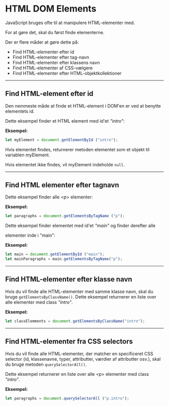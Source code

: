 # HTML DOM Elements

JavaScript bruges ofte til at manipulere HTML-elementer med.

For at gøre det, skal du først finde elementerne. 

Der er flere måder at gøre dette på:

* Find HTML-elementer efter id
* Find HTML-elementer efter tag-navn
* Find HTML-elementer efter klassens navn
* Find HTML-elementer af CSS-vælgere
* Find HTML-elementer efter HTML-objektkollektioner
___
## Find HTML-element efter id ##
Den nemmeste måde at finde et HTML-element i DOM'en er ved at benytte elementets id.

Dette eksempel finder et HTML element med id'et *"intro"*:

**Eksempel:**
```js
let myElement = document.getElementById ("intro");
```

Hvis elementet findes, returnerer metoden elementet som et objekt til variablen myElement.

Hvis elementet ikke findes, vil myElement indeholde `null`.
___
## Find HTML elementer efter tagnavn

Dette eksempel finder alle &lt;p&gt; elementer:

**Eksempel:**
```js
let paragraphs = document.getElementsByTagName ("p");
```
Dette eksempel finder elementet med id'et *"main"* og finder derefter alle <p> elementer inde i "main":

**Eksempel:**
```js
let main = document.getElementById ("main");
let mainParagraphs = main.getElementsByTagName("p");
```
___
## Find HTML-elementer efter klasse navn

Hvis du vil finde alle HTML-elementer med samme klasse navn, skal du bruge `getElementsByClassName()`.
Dette eksempel returnerer en liste over alle elementer med class *"intro"*.

**Eksempel:**
```js
let classElemments = document.getElementsByClassName("intro");
```
___
## Find HTML-elementer fra CSS selectors

Hvis du vil finde alle HTML-elementer, der matcher en specificeret CSS selector (id, klassenavne, typer, attributter, værdier af attributter osv.), skal du bruge metoden `querySelectorAll()`.

Dette eksempel returnerer en liste over alle &lt;p&gt; elementer med class *"intro"*.

**Eksempel:**
```js
let paragraphs = document.querySelectorAll ("p.intro");
```